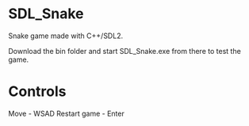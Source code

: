 # SDL_Snake

Snake game made with C++/SDL2.

Download the bin folder and start SDL_Snake.exe from there to test the game.

# Controls
Move - WSAD
Restart game - Enter
